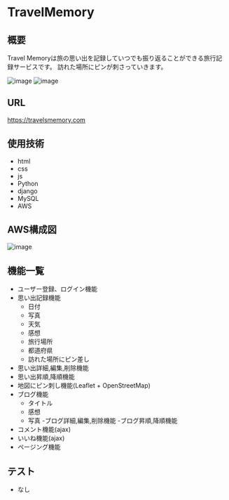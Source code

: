 # TravelMemory

## 概要
Travel Memoryは旅の思い出を記録していつでも振り返ることができる旅行記録サービスです。
訪れた場所にピンが刺さっていきます。

![image](https://user-images.githubusercontent.com/95010912/208658841-8ab7be1e-4850-4181-93f0-13b6481ea3e3.png)
![image](https://user-images.githubusercontent.com/95010912/208659191-d3eb49ba-d08f-47ef-b15a-e7d86ffb2ecb.png)

## URL
https://travelsmemory.com


## 使用技術

- html
- css
- js
- Python
- django
- MySQL
- AWS


## AWS構成図
![image](https://user-images.githubusercontent.com/95010912/209742860-3ab10807-b081-4d43-8896-4126af938d0b.png)


## 機能一覧
- ユーザー登録、ログイン機能
- 思い出記録機能
  - 日付
  - 写真
  - 天気
  - 感想
  - 旅行場所
  - 都道府県
  - 訪れた場所にピン差し
- 思い出詳細,編集,削除機能
- 思い出昇順,降順機能
- 地図にピン刺し機能(Leaflet + OpenStreetMap)
- ブログ機能
  - タイトル
  - 感想
  - 写真
-ブログ詳細,編集,削除機能
-ブログ昇順,降順機能
- コメント機能(ajax)
- いいね機能(ajax)
- ページング機能

## テスト
- なし
